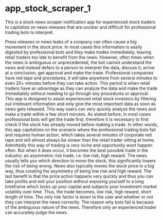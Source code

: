 # app_stock_scraper_1

This is a stock news scraper notification app for experienced stock traders to capitalize on news releases that are unclear and difficult for professional trading bots to interpret. 

Press releases or news leaks of a company can often cause a big movement in the stock price. In most cases this information is easily digested by professional bots and they make trades immediately, leaving retail traders too late to benefit from the news. However, often times when the news is ambiguous or unprecedented, the bot cannot understand the news and instead defers to a person to interpret the data, discuss it, arrive at a conclusion, get approval and make the trade. Professional companies have red tape and procedures, it will take anywhere from several minutes to even 20+ minutes before they can take action. This period is when retail traders have an advantage as they can analyze the data and make the trade immediately without needing to go through any procedures or approval. This app is designed to assist experienced retail stock investors by filtering out irrelevant information and only give the most important data as soon as news gets released. This way users can very quickly analyze the news and make a trade within a few short minutes. As stated before, in most cases professional bots will get the trade first, therefore it is necessary to first check if the stock has already moved before making a trade. In other words, this app capitalizes on the scenario where the professional trading bots fail and requires human action, which takes several minutes of corporate red tape and will almost always be slower than the retail trader sitting at home. 
Admittedly this way of trading is very niche and opportunity wont happen often. But when it does occur, it becomes the best possible trade in the industry: an asymmetric risk trade, i.e. low risk, high reward. The news usually tells you which direction to move the stock, this significantly lowers the risk of being wrong. News also typically moves the stock price in a big way, thus creating the asymmetry of being low risk and high reward. The last benefit is that the price action happens very quickly and thus you can take profits and exit your position without exposing yourself to a long timeframe which locks up your capital and subjects your investment market volatility over time. Thus, the trade becomes, low risk, high reward, short length of time. The only risk factor is down to the user and whether or not they can interpret the news correctly. The reason why bots fail is because of the ambiguous nature of the news. Therefore only an experienced trader can accurately judge the news. 
